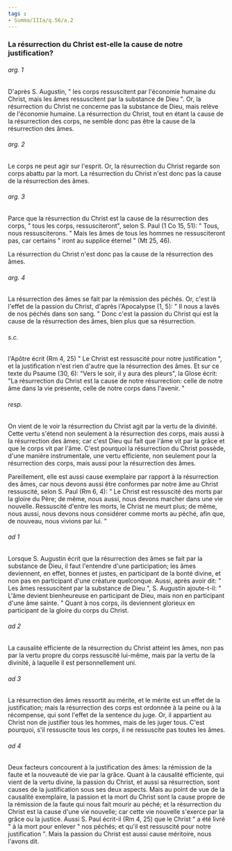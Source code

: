 ```yaml
---
tags : 
- Summa/IIIa/q.56/a.2
---
```


### La résurrection du Christ est-elle la cause de notre justification?

###### arg. 1
D'après S. Augustin, " les corps ressuscitent par l'économie humaine du Christ, mais les âmes ressuscitent par la substance de Dieu ". Or, la résurrection du Christ ne concerne pas la substance de Dieu, mais relève de l'économie humaine. La résurrection du Christ, tout en étant la cause de la résurrection des corps, ne semble donc pas être la cause de la résurrection des âmes. 

###### arg. 2
Le corps ne peut agir sur l'esprit. Or, la résurrection du Christ regarde son corps abattu par la mort. La résurrection du Christ n'est donc pas la cause de la résurrection des âmes. 

###### arg. 3
Parce que la résurrection du Christ est la cause de la résurrection des corps, " tous les corps, ressusciteront", selon S. Paul (1 Co 15, 51): " Tous, nous ressusciterons. " Mais les âmes de tous les hommes ne ressusciteront pas, car certains " iront au supplice éternel " (Mt 25, 46). 

La résurrection du Christ n'est donc pas la cause de la résurrection des âmes. 

###### arg. 4
La résurrection des âmes se fait par la rémission des péchés. Or, c'est là l'effet de la passion du Christ, d'après l'Apocalypse (1, 5): " Il nous a lavés de nos péchés dans son sang. " Donc c'est la passion du Christ qui est la cause de la résurrection des âmes, bien plus que sa résurrection. 

###### s.c.
l'Apôtre écrit (Rm 4, 25) " Le Christ est ressuscité pour notre justification ", et la justification n'est rien d'autre que la résurrection des âmes. Et sur ce texte du Psaume (30, 6): "Vers le soir, il y aura des pleurs", la Glose écrit: "La résurrection du Christ est la cause de notre résurrection: celle de notre âme dans la vie présente, celle de notre corps dans l'avenir. " 

###### resp.
On vient de le voir la résurrection du Christ agit par la vertu de la divinité. Cette vertu s'étend non seulement à la résurrection des corps, mais aussi à la résurrection des âmes; car c'est Dieu qui fait que l'âme vit par la grâce et que le corps vit par l'âme. C'est pourquoi la résurrection du Christ possède, d'une manière instrumentale, une vertu efficiente, non seulement pour la résurrection des corps, mais aussi pour la résurrection des âmes. 

Pareillement, elle est aussi cause exemplaire par rapport à la résurrection des âmes, car nous devons aussi être conformes par notre âme au Christ ressuscité, selon S. Paul (Rm 6, 4): " Le Christ est ressuscité des morts par la gloire du Père; de même, nous aussi, nous devons marcher dans une vie nouvelle. Ressuscité d'entre les morts, le Christ ne meurt plus; de même, nous aussi, nous devons nous considérer comme morts au péché, afin que, de nouveau, nous vivions par lui. " 

###### ad 1
Lorsque S. Augustin écrit que la résurrection des âmes se fait par la substance de Dieu, il faut l'entendre d'une participation; les âmes deviennent, en effet, bonnes et justes, en participant de la bonté divine, et non pas en participant d'une créature quelconque. Aussi, après avoir dit: " Les âmes ressuscitent par la substance de Dieu ", S. Augustin ajoute-t-il: " L'âme devient bienheureuse en participant de Dieu, mais non en participant d'une âme sainte. " Quant à nos corps, ils deviennent glorieux en participant de la gloire du corps du Christ. 

###### ad 2
La causalité efficiente de la résurrection du Christ atteint les âmes, non pas par la vertu propre du corps ressuscité lui-même, mais par la vertu de la divinité, à laquelle il est personnellement uni. 

###### ad 3
La résurrection des âmes ressortit au mérite, et le mérite est un effet de la justification; mais la résurrection des corps est ordonnée à la peine ou à la récompense, qui sont l'effet de la sentence du juge. Or, il appartient au Christ non de justifier tous les hommes, mais de les juger tous. C'est pourquoi, s'il ressuscite tous les corps, il ne ressuscite pas toutes les âmes. 

###### ad 4
Deux facteurs concourent à la justification des âmes: la rémission de la faute et la nouveauté de vie par la grâce. Quant à la causalité efficiente, qui vient de la vertu divine, la passion du Christ, et aussi sa résurrection, sont causes de la justification sous ses deux aspects. Mais au point de vue de la causalité exemplaire, la passion et la mort du Christ sont la cause propre de la rémission de la faute qui nous fait mourir au péché; et la résurrection du Christ est la cause d'une vie nouvelle; car cette vie nouvelle s'exerce par la grâce ou la justice. Aussi S. Paul écrit-il (Rm 4, 25) que le Christ " a été livré " à la mort pour enlever " nos péchés; et qu'il est ressuscité pour notre justification ". Mais la passion du Christ est aussi cause méritoire, nous l'avons dit. 



